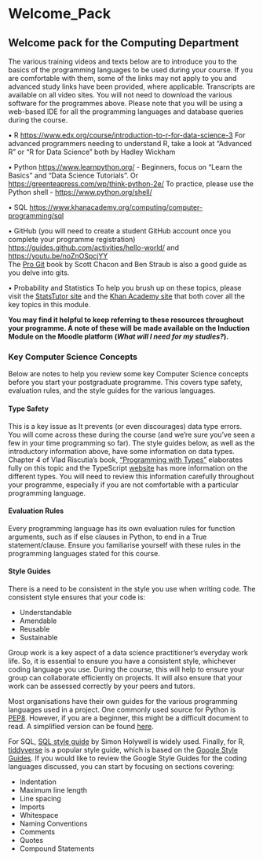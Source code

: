 # Welcome_Pack
## Welcome pack for the Computing Department
The various training videos and texts below are to introduce you to the basics of the programming languages to be used during your course.   If you are comfortable with them, some of the links may not apply to you and advanced study links have been provided, where applicable.  Transcripts are available on all video sites.  You will not need to download the various software for the programmes above.  Please note that you will be using a web-based IDE for all the programming languages and database queries during the course.  

•	R 
https://www.edx.org/course/introduction-to-r-for-data-science-3 
For advanced programmers needing to understand R, take a look at “Advanced R” or “R for Data Science” both by Hadley Wickham

•	Python
https://www.learnpython.org/ - Beginners, focus on “Learn the Basics” and “Data Science Tutorials”.
Or https://greenteapress.com/wp/think-python-2e/
To practice, please use the Python shell - https://www.python.org/shell/

•	SQL 
https://www.khanacademy.org/computing/computer-programming/sql

•	GitHub (you will need to create a student GitHub account once you complete your programme registration)
https://guides.github.com/activities/hello-world/ and https://youtu.be/noZnOSpcjYY  
The [Pro Git](https://git-scm.com/book/en/v2) book by Scott Chacon and Ben Straub  is also a good guide as you delve into gits.

•	Probability and Statistics 
To help you brush up on these topics, please visit the [StatsTutor site](http://www.statstutor.ac.uk/topics/) and the [Khan Academy site](https://www.khanacademy.org/math/ap-statistics#prepare-for-the-2019-ap-statistics-exam) that both cover all the key topics in this module.

**You may find it helpful to keep referring to these resources throughout your programme.  A note of these will be made available on the Induction Module on the Moodle platform (_What will I need for my studies?_).**

### Key Computer Science Concepts
Below are notes to help you review some key Computer Science concepts before you start your postgraduate programme.  This covers type safety, evaluation rules, and the style guides for the various languages.

#### Type Safety
This is a key issue as It prevents (or even discourages) data type errors.  You will come across these during the course (and we’re sure you’ve seen a few in your time programming so far).  The style guides below, as well as the introductory information above, have some information on data types.  Chapter 4 of Vlad Riscutia’s book, [“Programming with Types”](https://www.manning.com/books/programming-with-types) elaborates fully on this topic and the TypeScript [website](http://www.typescriptlang.org/docs/handbook/basic-types.html) has more information on the different types.  You will need to review this information carefully throughout your programme, especially if you are not comfortable with a particular programming language.  

#### Evaluation Rules 
Every programming language has its own evaluation rules for function arguments, such as if else clauses in Python, to end in a True statement/clause.  Ensure you familiarise yourself with these rules in the programming languages stated for this course.

#### Style Guides
There is a need to be consistent in the style you use when writing code.  The consistent style ensures that your code is:
-	Understandable
-	Amendable
-	Reusable
-	Sustainable

Group work is a key aspect of a data science practitioner’s everyday work life.  So, it is essential to ensure you have a consistent style, whichever coding language you use.  During the course, this will help to ensure your group can collaborate efficiently on projects.  It will also ensure that your work can be assessed correctly by your peers and tutors.  

Most organisations have their own guides for the various programming languages used in a project.  One commonly used source for Python is [PEP8](https://www.python.org/dev/peps/pep-0008/).  However, if you are a beginner, this might be a difficult document to read.  A simplified version can be found [here](https://pep8.org/).  

For SQL, [SQL style guide](https://www.sqlstyle.guide/) by Simon Holywell is widely used.  Finally, for R, [tiddyverse](https://style.tidyverse.org/) is a popular style guide, which is based on the [Google Style Guides](http://google.github.io/styleguide/).   If you would like to review the Google Style Guides for the coding languages discussed, you can start by focusing on sections covering:
-	Indentation
-	Maximum line length
-	Line spacing
-	Imports
-	Whitespace
-	Naming Conventions
-	Comments
-	Quotes
-	Compound Statements
